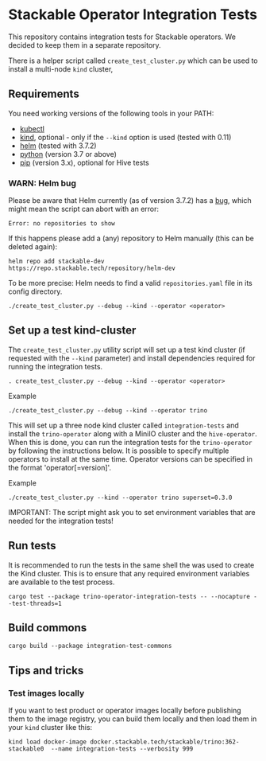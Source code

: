 # Stackable Operator Integration Tests

This repository contains integration tests for Stackable operators.
We decided to keep them in a separate repository.

There is a helper script called `create_test_cluster.py` which can be used to install a multi-node `kind` cluster, 

## Requirements

You need working versions of the following tools in your PATH:
- [kubectl](https://kubernetes.io/docs/tasks/tools/#kubectl)
- [kind](https://kind.sigs.k8s.io/), optional - only if the `--kind` option is used (tested with 0.11)
- [helm](https://helm.sh/) (tested with 3.7.2)
- [python](https://www.python.org/) (version 3.7 or above) 
- [pip](https://pip.pypa.io/en/stable/) (version 3.x), optional for Hive tests

### WARN: Helm bug

Please be aware that Helm currently (as of version 3.7.2) has a [bug](https://github.com/helm/helm/pull/10519), which might mean the script can abort with an error:

    Error: no repositories to show

If this happens please add a (any) repository to Helm manually (this can be deleted again):

    helm repo add stackable-dev https://repo.stackable.tech/repository/helm-dev

To be more precise: Helm needs to find a valid `repositories.yaml` file in its config directory. 

    ./create_test_cluster.py --debug --kind --operator <operator>
## Set up a test kind-cluster

The `create_test_cluster.py` utility script will set up a test kind cluster (if requested with the `--kind` parameter) and install dependencies required for running the integration tests.

    . create_test_cluster.py --debug --kind --operator <operator>

Example

    ./create_test_cluster.py --debug --kind --operator trino

This will set up a three node kind cluster called `integration-tests` and install the `trino-operator` along with a MiniIO cluster and the `hive-operator`. When this is done, you can run the integration tests for the `trino-operator` by following the instructions below.
It is possible to specify multiple operators to install at the same time. Operator versions can be specified in the format 'operator[=version]'.

Example

    ./create_test_cluster.py --kind --operator trino superset=0.3.0

IMPORTANT: The script might ask you to set environment variables that are needed for the integration tests!

## Run tests

It is recommended to run the tests in the same shell the was used to create the Kind cluster. This is to ensure that any required environment variables are available to the test process.

    cargo test --package trino-operator-integration-tests -- --nocapture --test-threads=1

## Build commons

    cargo build --package integration-test-commons

## Tips and tricks

### Test images locally

If you want to test product or operator images locally before publishing them to the image registry, you can build them locally and then load them in your `kind` cluster like this:

    kind load docker-image docker.stackable.tech/stackable/trino:362-stackable0  --name integration-tests --verbosity 999


